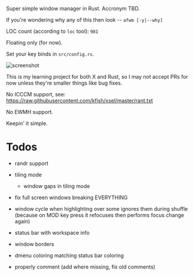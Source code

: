 Super simple window manager in Rust. Accronym TBD.

If you're wondering why any of this then look -- `afwm [-y|--why]`

LOC count (according to `loc` tool): `981`

Floating only (for now).

Set your key binds in `src/config.rs`.

![screenshot](https://github.com/grufwub/afwm/raw/master/screenshot.png)

This is my learning project for both X and Rust, so I may not accept PRs for now unless
they're smaller things like bug fixes.

No ICCCM support, see: https://raw.githubusercontent.com/kfish/xsel/master/rant.txt

No EWMH support.

Keepin' it simple.

# Todos

- randr support

- tiling mode
  - window gaps in tiling mode

- fix full screen windows breaking EVERYTHING

- window cycle when highlighting over some ignores them during shuffle
  (because on MOD key press it refocuses then performs focus change again)

- status bar with workspace info

- window borders

- dmenu coloring matching status bar coloring

- properly comment (add where missing, fix old comments)

